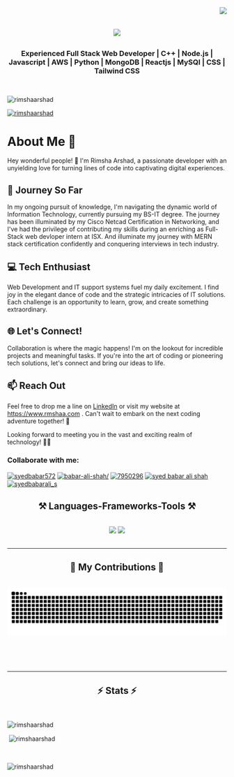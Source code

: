 <img align="right" src="https://visitor-badge.laobi.icu/badge?page_id=salesp07.salesp07" />

<h1 align="center">
 <img src="https://readme-typing-svg.herokuapp.com/?font=Righteous&size=35&center=true&vCenter=true&width=500&height=70&duration=4000&lines=Hi+Welcome+here!+👋;+I'm+Rimsha+Arshad!;" />
</h1>
<h3 align="center">Experienced Full Stack Web Developer | C++ | Node.js | Javascript | AWS | Python | MongoDB | Reactjs | MySQl | CSS | Tailwind CSS</h3>

<br/>



<p align="left"> <img src="https://komarev.com/ghpvc/?username=rimshaarshad&label=Profile%20views&color=0e75b6&style=flat" alt="rimshaarshad" /> </p>

<p align="left"> <a href="https://github.com/ryo-ma/github-profile-trophy"><img src="https://github-profile-trophy.vercel.app/?username=babaralishah" alt="rimshaarshad" /></a> </p>



# About Me 🌟
Hey wonderful people! 👋 I'm Rimsha Arshad, a passionate developer with an unyielding love for turning lines of code into captivating digital experiences.

## 🚀 Journey So Far
In my ongoing pursuit of knowledge, I'm navigating the dynamic world of Information Technology, currently pursuing my BS-IT degree. The journey has been illuminated by my Cisco Netcad Certification in Networking, and I've had the privilege of contributing my skills during an enriching as Full-Stack web devloper intern at ISX. And illuminate my journey with MERN stack certification confidently and conquering interviews in tech industry.

## 💻 Tech Enthusiast
Web Development and IT support systems fuel my daily excitement. I find joy in the elegant dance of code and the strategic intricacies of IT solutions. Each challenge is an opportunity to learn, grow, and create something extraordinary.

## 🌐 Let's Connect!
Collaboration is where the magic happens! I'm on the lookout for incredible projects and meaningful tasks. If you're into the art of coding or pioneering tech solutions, let's connect and bring our ideas to life.

## 📫 Reach Out
Feel free to drop me a line on [LinkedIn](https://www.linkedin.com/in/rimsha-arshad/) or visit my website  at https://www.rmshaa.com . Can't wait to embark on the next coding adventure together! 🚀

Looking forward to meeting you in the vast and exciting realm of technology! 🌈✨

<h3 align="left">Collaborate with me:</h3>
<p align="left">
<a href="https://dribbble.com/Rim_sha" target="blank"><img align="center" src="https://raw.githubusercontent.com/rahuldkjain/github-profile-readme-generator/master/src/images/icons/Social/dribbble.svg" alt="syedbabar572" height="30" width="40" /></a>
<a href="https://www.linkedin.com/in/rimsha-arshad-13790b280/" target="blank"><img align="center" src="https://raw.githubusercontent.com/rahuldkjain/github-profile-readme-generator/master/src/images/icons/Social/linked-in-alt.svg" alt="babar-ali-shah/" height="30" width="40" /></a>
<a href="https://behance.net/rimshaarshad9" target="blank"><img align="center" src="https://raw.githubusercontent.com/rahuldkjain/github-profile-readme-generator/master/src/images/icons/Social/behance.svg" alt="7950296" height="30" width="40" /></a>
<a href="https://www.facebook.com/profile.php?id=100056962476579&mibextid=ZbWKwL" target="blank"><img align="center" src="https://raw.githubusercontent.com/rahuldkjain/github-profile-readme-generator/master/src/images/icons/Social/facebook.svg" alt="syed babar ali shah" height="30" width="40" /></a>
<a href="https://www.instagram.com/rimsha_arshad773/" target="blank"><img align="center" src="https://raw.githubusercontent.com/rahuldkjain/github-profile-readme-generator/master/src/images/icons/Social/instagram.svg" alt="syedbabarali_s" height="30" width="40" /></a>
</p> 
<h2 align="center">⚒️ Languages-Frameworks-Tools ⚒️</h2>
<br/>
<div align="center">
 <img src="https://skillicons.dev/icons?i=react,bootstrap,mui,html,css,vscode,github,figma,tailwind,git," />
 <img src="https://skillicons.dev/icons?i=nodejs,python,javascript,typescript,express,firebase,mongodb,nextjs,mysql,c++" /><br>
</div>

<br/>
<hr/>

<div align="center">
 <h2>🐍 My Contributions 🐍</h2>
 <br>
 <img alt="snake eating my contributions" src="https://raw.githubusercontent.com/salesp07/salesp07/output/github-contribution-grid-snake.svg" />
 
 <br/><br/><br/>
</div>

<hr/>
<h2 align="center">⚡ Stats ⚡</h2>
<br>

<p><img align="left" src="https://github-readme-stats.vercel.app/api/top-langs?username=rimshaarshad&show_icons=true&locale=en&layout=compact" alt="rimshaarshad" /></p>
<br/>
<p>&nbsp;<img align="center" src="https://github-readme-stats.vercel.app/api?username=RimshaArshad&show_icons=true&locale=en" alt="rimshaarshad" /></p>
<br/>
<p><img align="center" src="https://github-readme-streak-stats.herokuapp.com/?user=babaralishah&" alt="rimshaarshad" /></p>





